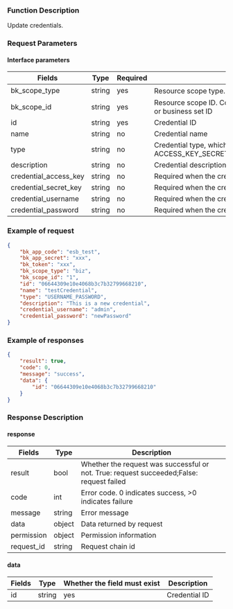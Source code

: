 ### Function Description

Update credentials.

### Request Parameters

#### Interface parameters

| Fields                  |  Type  | Required | Description |
|----------------------------|------------|--------|------------|
| bk_scope_type | string | yes  | Resource scope type. Optional values: biz - Business，biz_set - Business Set |
| bk_scope_id | string | yes | Resource scope ID. Corresponds to bk_scope_type, which means business ID or business set ID |
| id                         |   string    |  yes  |Credential ID     |
| name                       |   string    |  no   | Credential name     |
| type                       |   string    |  no   | Credential type, which can be ACCESS_KEY_SECRET_KEY,PASSWORD,USERNAME_PASSWORD,SECRET_KEY|
| description                |   string    |  no   | Credential description|
| credential_access_key      |   string    |  no   | Required when the credential type is ACCESS_KEY_SECRET_KEY|
| credential_secret_key      |   string    |  no   | Required when the credential type is ACCESS_KEY_SECRET_KEY/SECRET_KEY|
| credential_username        |   string    |  no   | Required when the credential type is USERNAME_PASSWORD|
| credential_password        |   string    |  no   | Required when the credential type is USERNAME_PASSWORD/PASSWORD|


### Example of request

```json
{
    "bk_app_code": "esb_test",
    "bk_app_secret": "xxx",
    "bk_token": "xxx",
    "bk_scope_type": "biz",
    "bk_scope_id": "1",
    "id": "06644309e10e4068b3c7b32799668210",
    "name": "testCredential",
    "type": "USERNAME_PASSWORD",
    "description": "This is a new credential",
    "credential_username": "admin",
    "credential_password": "newPassword"
}
```

### Example of responses

```json
{
    "result": true,
    "code": 0,
    "message": "success",
    "data": {
        "id": "06644309e10e4068b3c7b32799668210"
    }
}
```

### Response Description

#### response
| Fields | Type  | Description |
|-----------|-----------|-----------|
| result       |  bool   | Whether the request was successful or not. True: request succeeded;False: request failed|
| code         |  int    | Error code. 0 indicates success, >0 indicates failure|
| message      |  string |Error message|
| data         |  object |Data returned by request|
| permission   |  object |Permission information|
| request_id   |  string |Request chain id|

#### data

| Fields | Type |Whether the field must exist  | Description |
|-----------|-------|---------------|---------|
| id        |  string |yes             | Credential ID|
